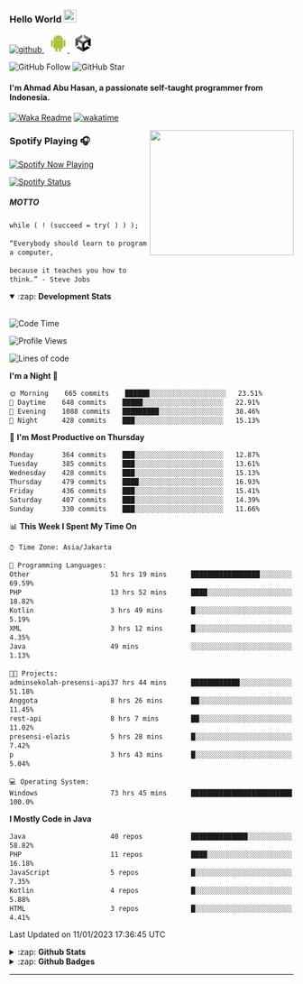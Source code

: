 ### Hello World <img src="https://github.com/eby8zevin/eby8zevin/blob/main/assets/Hi.gif"  width="23" height="23">

<p align="left">
  <a href="https://github.com/eby8zevin" target="_blank">
    <img src="https://github.com/eby8zevin/eby8zevin/blob/main/assets/GitHub.png" alt="github" width="33" height="33"/>
  </a>
  &nbsp;
  <a href="https://github.com/eby8zevin/QRBarcode" target="_blank">
    <img src="https://raw.githubusercontent.com/devicons/devicon/master/icons/android/android-plain.svg" alt="android" width="33" height="33"/>
  </a>
  &nbsp;
  <a href="https://github.com/eby8zevin/unity-ARMarker" target="_blank">
    <img src="https://raw.githubusercontent.com/devicons/devicon/master/icons/unity/unity-original.svg" alt="unity" width="33" height="33"/>
  </a>
</p>

![GitHub Follow](https://img.shields.io/github/followers/eby8zevin.svg?style=social&label=Follow)
![GitHub Star](https://img.shields.io/github/stars/eby8zevin?affiliations=OWNER%2CCOLLABORATOR&style=social&label=Star)

#### I'm Ahmad Abu Hasan, a passionate self-taught programmer from Indonesia.

[![Waka Readme](https://github.com/eby8zevin/eby8zevin/actions/workflows/anmol098.yml/badge.svg)](https://github.com/eby8zevin/eby8zevin/actions/workflows/anmol098.yml)
[![wakatime](https://wakatime.com/badge/user/bbcd646f-1daf-4865-a20e-46d4c803e6f8.svg)](https://wakatime.com/@bbcd646f-1daf-4865-a20e-46d4c803e6f8)

<img src="https://github.com/eby8zevin/eby8zevin/blob/main/assets/Octocat.png" width="255" height="222" align='right'>

### Spotify Playing 🎧

[<img src="https://spotify-now-playing-ahmadabuhasan.vercel.app/api/spotify-playing" alt="Spotify Now Playing" width="350" />](https://open.spotify.com/user/gr3y7pr12w9ol2dy2ccdb10e7)

[<img src="https://readme-spotify-status-ahmadabuhasan.vercel.app/api/run-spotify-status" alt="Spotify Status" width="350" />](https://open.spotify.com/user/gr3y7pr12w9ol2dy2ccdb10e7)

##### MOTTO

```
while ( ! (succeed = try( ) ) );

“Everybody should learn to program a computer,

because it teaches you how to think.” - Steve Jobs
```

<details open>
  <summary> :zap: <b>Development Stats</b> </summary>
<br/>

<!--START_SECTION:waka-->
![Code Time](http://img.shields.io/badge/Code%20Time-2%2C439%20hrs%2045%20mins-blue)

![Profile Views](http://img.shields.io/badge/Profile%20Views-4-blue)

![Lines of code](https://img.shields.io/badge/From%20Hello%20World%20I%27ve%20Written-240%20Thousand%20lines%20of%20code-blue)

**I'm a Night 🦉** 

```text
🌞 Morning    665 commits    ██████░░░░░░░░░░░░░░░░░░░   23.51% 
🌆 Daytime    648 commits    █████░░░░░░░░░░░░░░░░░░░░   22.91% 
🌃 Evening    1088 commits   █████████░░░░░░░░░░░░░░░░   38.46% 
🌙 Night      428 commits    ███░░░░░░░░░░░░░░░░░░░░░░   15.13%

```
📅 **I'm Most Productive on Thursday** 

```text
Monday       364 commits    ███░░░░░░░░░░░░░░░░░░░░░░   12.87% 
Tuesday      385 commits    ███░░░░░░░░░░░░░░░░░░░░░░   13.61% 
Wednesday    428 commits    ███░░░░░░░░░░░░░░░░░░░░░░   15.13% 
Thursday     479 commits    ████░░░░░░░░░░░░░░░░░░░░░   16.93% 
Friday       436 commits    ███░░░░░░░░░░░░░░░░░░░░░░   15.41% 
Saturday     407 commits    ███░░░░░░░░░░░░░░░░░░░░░░   14.39% 
Sunday       330 commits    ███░░░░░░░░░░░░░░░░░░░░░░   11.66%

```


📊 **This Week I Spent My Time On** 

```text
⌚︎ Time Zone: Asia/Jakarta

💬 Programming Languages: 
Other                    51 hrs 19 mins      █████████████████░░░░░░░░   69.59% 
PHP                      13 hrs 52 mins      ████░░░░░░░░░░░░░░░░░░░░░   18.82% 
Kotlin                   3 hrs 49 mins       █░░░░░░░░░░░░░░░░░░░░░░░░   5.19% 
XML                      3 hrs 12 mins       █░░░░░░░░░░░░░░░░░░░░░░░░   4.35% 
Java                     49 mins             ░░░░░░░░░░░░░░░░░░░░░░░░░   1.13%

🐱‍💻 Projects: 
adminsekolah-presensi-api37 hrs 44 mins      ████████████░░░░░░░░░░░░░   51.18% 
Anggota                  8 hrs 26 mins       ██░░░░░░░░░░░░░░░░░░░░░░░   11.45% 
rest-api                 8 hrs 7 mins        ██░░░░░░░░░░░░░░░░░░░░░░░   11.02% 
presensi-elazis          5 hrs 28 mins       █░░░░░░░░░░░░░░░░░░░░░░░░   7.42% 
p                        3 hrs 43 mins       █░░░░░░░░░░░░░░░░░░░░░░░░   5.04%

💻 Operating System: 
Windows                  73 hrs 45 mins      █████████████████████████   100.0%

```

**I Mostly Code in Java** 

```text
Java                     40 repos            ██████████████░░░░░░░░░░░   58.82% 
PHP                      11 repos            ████░░░░░░░░░░░░░░░░░░░░░   16.18% 
JavaScript               5 repos             █░░░░░░░░░░░░░░░░░░░░░░░░   7.35% 
Kotlin                   4 repos             █░░░░░░░░░░░░░░░░░░░░░░░░   5.88% 
HTML                     3 repos             █░░░░░░░░░░░░░░░░░░░░░░░░   4.41%

```



 Last Updated on 11/01/2023 17:36:45 UTC
<!--END_SECTION:waka-->

</details>

<details>
  <summary> :zap: <b>Github Stats</b> </summary>
<p align="center">:heart:</p>
<p align="center"><a href="https://github.com/eby8zevin">
  <img src="https://github-readme-stats.vercel.app/api?username=eby8zevin&show_icons=true&theme=dark&line_height=20">
  <img src="https://github-readme-stats.vercel.app/api/top-langs/?username=eby8zevin&layout=compact&theme=dark">
</a></p>
<p align="center">
  <a href="https://github.com/eby8zevin">
    <img src="https://github-readme-streak-stats.herokuapp.com/?user=eby8zevin&theme=dark"/>
  </a>
</p>
</details>

<details>
  <summary> :zap: <b>Github Badges</b> </summary>
  <br>
  <a href='https://archiveprogram.github.com/'><img src='https://raw.githubusercontent.com/acervenky/animated-github-badges/master/assets/acbadge.gif' width='40' height='40'></a> 
  <a href='https://docs.github.com/en/developers'><img src='https://raw.githubusercontent.com/acervenky/animated-github-badges/master/assets/devbadge.gif' width='40' height='40'></a> 
  <a href='https://github.com/pricing'><img src='https://raw.githubusercontent.com/acervenky/animated-github-badges/master/assets/pro.gif' width='40' height='40'></a> 
  <a href='https://stars.github.com/'><img src='https://raw.githubusercontent.com/acervenky/animated-github-badges/master/assets/starbadge.gif' width='35' height='35'></a> 
  <a href='https://docs.github.com/en/github/supporting-the-open-source-community-with-github-sponsors'><img src='https://raw.githubusercontent.com/acervenky/animated-github-badges/master/assets/sponsorbadge.gif' width='35' height='35'></a>
</details>

---
